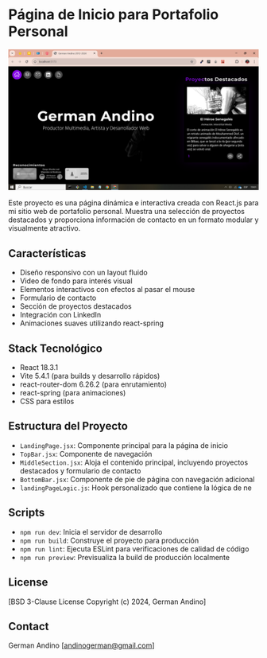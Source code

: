 # Página de Inicio para Portafolio Personal

![alt text](image-1.png)

Este proyecto es una página dinámica e interactiva creada con React.js para mi sitio web de portafolio personal. Muestra una selección de proyectos destacados y proporciona información de contacto en un formato modular y visualmente atractivo.


## Características

- Diseño responsivo con un layout fluido
- Video de fondo para interés visual
- Elementos interactivos con efectos al pasar el mouse
- Formulario de contacto
- Sección de proyectos destacados
- Integración con LinkedIn
- Animaciones suaves utilizando react-spring

## Stack Tecnológico

- React 18.3.1
- Vite 5.4.1 (para builds y desarrollo rápidos)
- react-router-dom 6.26.2 (para enrutamiento)
- react-spring (para animaciones)
- CSS para estilos

## Estructura del Proyecto

- `LandingPage.jsx`: Componente principal para la página de inicio
- `TopBar.jsx`: Componente de navegación
- `MiddleSection.jsx`: Aloja el contenido principal, incluyendo proyectos destacados y formulario de contacto
- `BottomBar.jsx`: Componente de pie de página con navegación adicional
- `landingPageLogic.js`: Hook personalizado que contiene la lógica de ne

## Scripts

- `npm run dev`: Inicia el servidor de desarrollo
- `npm run build`: Construye el proyecto para producción
- `npm run lint`: Ejecuta ESLint para verificaciones de calidad de código
- `npm run preview`: Previsualiza la build de producción localmente


## License

[BSD 3-Clause License
Copyright (c) 2024, German Andino]

## Contact

German Andino
[andinogerman@gmail.com]


